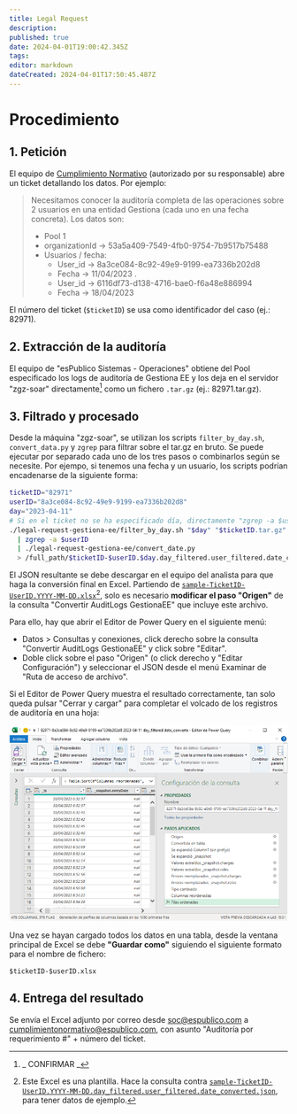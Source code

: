 ```yaml
---
title: Legal Request
description: 
published: true
date: 2024-04-01T19:00:42.345Z
tags: 
editor: markdown
dateCreated: 2024-04-01T17:50:45.487Z
---
```


# Procedimiento
## 1. Petición
El equipo de [Cumplimiento Normativo](mailto:cumplimientonormativo@espublico.com) (autorizado por su responsable) abre un ticket detallando los datos. Por ejemplo:

> Necesitamos conocer la auditoría completa de las operaciones sobre 2 usuarios en una entidad Gestiona (cada uno en una fecha concreta). Los datos son:
>
> - Pool 1
> - organizationId -> 53a5a409-7549-4fb0-9754-7b9517b75488
> - Usuarios / fecha:
>   - User_id -> 8a3ce084-8c92-49e9-9199-ea7336b202d8
>   - Fecha -> 11/04/2023
> .
>   - User_id -> 6116df73-d138-4716-bae0-f6a48e886994
>   - Fecha -> 18/04/2023

El número del ticket (`$ticketID`) se usa como identificador del caso (ej.: 82971).

## 2. Extracción de la auditoría
El equipo de "esPublico Sistemas - Operaciones" obtiene del Pool especificado los logs de auditoría de Gestiona EE y los deja en el servidor "zgz-soar" directamente[^*] como un fichero `.tar.gz` (ej.: 82971.tar.gz).

 [^*]: _ CONFIRMAR _

## 3. Filtrado y procesado

Desde la máquina "zgz-soar", se utilizan los scripts `filter_by_day.sh`, `convert_data.py` y `zgrep` para filtrar sobre el tar.gz en bruto.
Se puede ejecutar por separado cada uno de los tres pasos o combinarlos según se necesite. Por ejempo, si tenemos una fecha y un usuario, los scripts podrían encadenarse de la siguiente forma:
```bash
ticketID="82971"
userID="8a3ce084-8c92-49e9-9199-ea7336b202d8"
day="2023-04-11"
# Si en el ticket no se ha especificado día, directamente "zgrep -a $userID $ticketID.tar.gz"
./legal-request-gestiona-ee/filter_by_day.sh "$day" "$ticketID.tar.gz" \
  | zgrep -a $userID                                                   \
  | ./legal-request-gestiona-ee/convert_date.py                        \
  > /full_path/$ticketID-$userID.$day.day_filtered.user_filtered.date_converted.json
```

El JSON resultante se debe descargar en el equipo del analista para que haga la conversión final en Excel.
Partiendo de [`sample-TicketID-UserID.YYYY-MM-DD.xlsx`](/sec/sto/legal-request/sample-TicketID-UserID.YYY-MM-DD.xlsx)[^1], solo es necesario **modificar el paso "Origen"** de la consulta "Convertir AuditLogs GestionaEE" que incluye este archivo.

[^1]: Este Excel es una plantilla. Hace la consulta contra [`sample-TicketID-UserID.YYYY-MM-DD.day_filtered.user_filtered.date_converted.json`](/sec/sto/legal-request/sample-TicketID-UserID.YYYY-MM-DD.day_filtered.user_filtered.date_converted.json), para tener datos de ejemplo.

Para ello, hay que abrir el Editor de Power Query en el siguiente menú:
- Datos > Consultas y conexiones, click derecho sobre la consulta "Convertir AuditLogs GestionaEE" y click sobre "Editar".
- Doble click sobre el paso "Origen" (o click derecho y "Editar Configuración") y seleccionar el JSON desde el menú Examinar de "Ruta de acceso de archivo".

Si el Editor de Power Query muestra el resultado correctamente, tan solo queda pulsar "Cerrar y cargar" para completar el volcado de los registros de auditoría en una hoja:

![screenshot_power_query.png](/sec/sto/legal-request/screenshot_power_query.png)

Una vez se hayan cargado todos los datos en una tabla, desde la ventana principal de Excel se debe  **"Guardar como"** siguiendo el siguiente formato para el nombre de fichero:
```
$ticketID-$userID.xlsx
```

## 4. Entrega del resultado
Se envía el Excel adjunto por correo desde soc@espublico.com a cumplimientonormativo@espublico.com, con asunto "Auditoría por requerimiento #" + número del ticket.